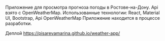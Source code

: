 Приложение для просмотра прогноза погоды в Ростове-на-Дону.
Api взято с OpenWeatherMap. 
Использованные технологии: React, Material UI, Bootstrap, Api OpenWeatherMap
Приложение находится в процессе разработки.

Деплой https://pisarevamarina.github.io/weather-app/